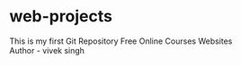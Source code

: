 # web-projects
This is my first Git Repository Free Online Courses Websites 
<br>
Author - vivek singh
